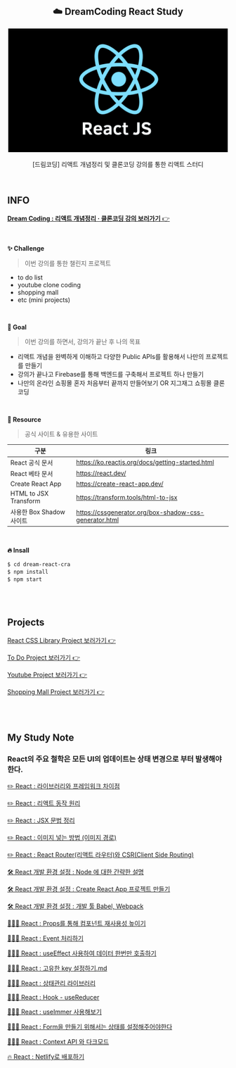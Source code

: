 <h2 align="center">☁️ DreamCoding React Study</h2>
<div align="center">
  <img width="500px;" src="./images/react.png"/>
</div>
<p align="center">[드림코딩] 리액트 개념정리 및 클론코딩 강의를 통한 리액트 스터디</p>

<br>

## INFO

[**Dream Coding : 리액트 개념정리 · 클론코딩 강의 보러가기** 👉](https://academy.dream-coding.com/courses/react)

<br>

**✨ Challenge**

> 이번 강의를 통한 챌린지 프로젝트

- to do list
- youtube clone coding
- shopping mall
- etc (mini projects)

<br>

**🎯 Goal**

> 이번 강의를 하면서, 강의가 끝난 후 나의 목표

- 리액트 개념을 완벽하게 이해하고 다양한 Public APIs를 활용해서 나만의 프로젝트를 만들기
- 강의가 끝나고 Firebase를 통해 백엔드를 구축해서 프로젝트 하나 만들기
- 나만의 온라인 쇼핑몰 혼자 처음부터 끝까지 만들어보기 OR 지그재그 쇼핑몰 클론코딩

<br>

**🔗 Resource**

> 공식 사이트 & 유용한 사이트

| 구분                     | 링크                                                   |
| ------------------------ | ------------------------------------------------------ |
| React 공식 문서          | https://ko.reactjs.org/docs/getting-started.html       |
| React 베타 문서          | https://react.dev/                                     |
| Create React App         | https://create-react-app.dev/                          |
| HTML to JSX Transform    | https://transform.tools/html-to-jsx                    |
| 사용한 Box Shadow 사이트 | https://cssgenerator.org/box-shadow-css-generator.html |

<br>

**🔥 Insall**

```bash
$ cd dream-react-cra
$ npm install
$ npm start
```

<br>
<br>

## Projects

[React CSS Library Project 보러가기 👉](https://github.com/mireyhgnay/react-css-library)

[To Do Project 보러가기 👉](https://github.com/mireyhgnay/toy-react-todolist)

[Youtube Project 보러가기 👉]()

[Shopping Mall Project 보러가기 👉]()

<br>
<br>

## My Study Note

### React의 주요 철학은 모든 UI의 업데이트는 상태 변경으로 부터 발생해야 한다.

[✏️ React : 라이브러리와 프레임워크 차이점](https://github.com/mireyhgnay/dream-react-study/blob/main/study-note/React%20:%20%EB%9D%BC%EC%9D%B4%EB%B8%8C%EB%9F%AC%EB%A6%AC%EC%99%80%20%ED%94%84%EB%A0%88%EC%9E%84%EC%9B%8C%ED%81%AC%20%EC%B0%A8%EC%9D%B4%EC%A0%90.md)

[✏️ React : 리액트 동작 원리](https://github.com/mireyhgnay/dream-react-study/blob/main/study-note/React%20:%20%EB%A6%AC%EC%95%A1%ED%8A%B8%20%EB%8F%99%EC%9E%91%20%EC%9B%90%EB%A6%AC.md)

[✏️ React : JSX 문법 정리](https://github.com/mireyhgnay/dream-react-study/blob/main/study-note/React%20:%20JSX%20%EB%AC%B8%EB%B2%95%20%EC%A0%95%EB%A6%AC.md)

[✏️ React : 이미지 넣는 방법 (이미지 경로)](https://github.com/mireyhgnay/dream-react-study/blob/main/study-note/React%20:%20%EC%9D%B4%EB%AF%B8%EC%A7%80%20%EB%84%A3%EB%8A%94%20%EB%B0%A9%EB%B2%95.md)

[✏️ React : React Router(리액트 라우터)와 CSR(Client Side Routing)]()

[🛠️ React 개발 환경 설정 : Node 에 대한 간략한 설명](https://github.com/mireyhgnay/dream-react-study/blob/main/study-note/React%20%EA%B0%9C%EB%B0%9C%20%ED%99%98%EA%B2%BD%20%EC%84%A4%EC%A0%95%20:%20Node%20%EC%97%90%20%EB%8C%80%ED%95%9C%20%EA%B0%84%EB%9E%B5%ED%95%9C%20%EC%84%A4%EB%AA%85.md)

[🛠️ React 개발 환경 설정 : Create React App 프로젝트 만들기](https://github.com/mireyhgnay/dream-react-study/blob/main/study-note/React%20%EA%B0%9C%EB%B0%9C%20%ED%99%98%EA%B2%BD%20%EC%84%A4%EC%A0%95%20:%20Create%20React%20App%20%ED%94%84%EB%A1%9C%EC%A0%9D%ED%8A%B8%20%EB%A7%8C%EB%93%A4%EA%B8%B0.md)

[🛠️ React 개발 환경 설정 : 개발 툴 Babel, Webpack](https://github.com/mireyhgnay/dream-react-study/blob/main/study-note/React%20%EA%B0%9C%EB%B0%9C%20%ED%99%98%EA%B2%BD%20%EC%84%A4%EC%A0%95%20%20:%20%EA%B0%9C%EB%B0%9C%20%ED%88%B4%20Babel%2C%20Webpack.md)

[👩🏻‍💻 React : Props를 통해 컴포넌트 재사용성 높이기](https://github.com/mireyhgnay/dream-react-study/blob/main/study-note/React%20:%20Props%EB%A5%BC%20%ED%86%B5%ED%95%B4%20%EC%BB%B4%ED%8F%AC%EB%84%8C%ED%8A%B8%20%EC%9E%AC%EC%82%AC%EC%9A%A9%EC%84%B1%20%EB%86%92%EC%9D%B4%EA%B8%B0.md)

[👩🏻‍💻 React : Event 처리하기](https://github.com/mireyhgnay/dream-react-study/blob/main/study-note/React%20:%20Event%20%EC%B2%98%EB%A6%AC%ED%95%98%EA%B8%B0.md)

[👩🏻‍💻 React : useEffect 사용하여 데이터 한번만 호출하기](https://github.com/mireyhgnay/dream-react-study/blob/main/study-note/React%20:%20useEffect%20%EC%82%AC%EC%9A%A9%ED%95%98%EC%97%AC%20%EB%8D%B0%EC%9D%B4%ED%84%B0%20%ED%95%9C%EB%B2%88%EB%A7%8C%20%ED%98%B8%EC%B6%9C%ED%95%98%EA%B8%B0.md)

[👩🏻‍💻 React : 고유한 key 설정하기.md](https://github.com/mireyhgnay/dream-react-study/blob/main/study-note/React%20:%20%EA%B3%A0%EC%9C%A0%ED%95%9C%20key%20%EC%84%A4%EC%A0%95%ED%95%98%EA%B8%B0.md)

[👩🏻‍💻 React : 상태관리 라이브러리](https://github.com/mireyhgnay/dream-react-study/blob/main/study-note/React%20:%20%EC%83%81%ED%83%9C%EA%B4%80%EB%A6%AC%20%EB%9D%BC%EC%9D%B4%EB%B8%8C%EB%9F%AC%EB%A6%AC.md)

[👩🏻‍💻 React : Hook - useReducer](https://github.com/mireyhgnay/dream-react-study/blob/main/study-note/React%20:%20Hook%20-%20useReducer.md)

[👩🏻‍💻 React : useImmer 사용해보기](https://github.com/mireyhgnay/dream-react-study/blob/main/study-note/React%20:%20useImmer%20%EC%82%AC%EC%9A%A9%ED%95%B4%EB%B3%B4%EA%B8%B0.md)

[👩🏻‍💻 React : Form을 만들기 위해서는 상태를 설정해주어야한다](https://github.com/mireyhgnay/dream-react-study/blob/main/study-note/React%20:%20Form%EC%9D%84%20%EB%A7%8C%EB%93%A4%EA%B8%B0%20%EC%9C%84%ED%95%B4%EC%84%9C%EB%8A%94%20%EC%83%81%ED%83%9C%EB%A5%BC%20%EC%84%A4%EC%A0%95%ED%95%B4%EC%A3%BC%EC%96%B4%EC%95%BC%ED%95%9C%EB%8B%A4.md)

[👩🏻‍💻 React : Context API 와 다크모드](https://github.com/mireyhgnay/dream-react-study/blob/main/study-note/React%20:%20Context%20API%20%EC%99%80%20%EB%8B%A4%ED%81%AC%EB%AA%A8%EB%93%9C.md)

[🔥 React : Netlify로 배포하기](https://github.com/mireyhgnay/dream-react-study/blob/main/study-note/React%20:%20Netlify%EB%A1%9C%20%EB%B0%B0%ED%8F%AC%ED%95%98%EA%B8%B0.md)
